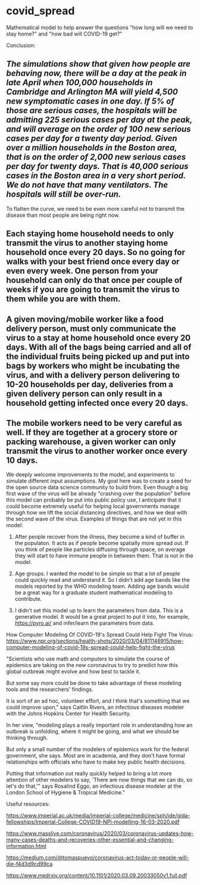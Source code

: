 # covid_spread
Mathematical model to help answer the questions "how long will we need to stay home?" and "how bad will COVID-19 get?"

Conclusion: 

## *The simulations show that given how people are behaving now, there will be a day at the peak in late April when 100,000 households in Cambridge and Arlington MA will yield 4,500 new symptomatic cases in one day.  If 5% of those are serious cases, the hospitals will be admitting 225 serious cases per day at the peak, and will average on the order of 100 new serious cases per day for a twenty day period.  Given over a million households in the Boston area, that is on the order of 2,000 new serious cases per day for twenty days.  That is 40,000 serious cases in the Boston area in a very short period.  We do not have that many ventilators.  The hospitals will still be over-run.*

To flatten the curve, we need to be even more careful not to transmit the disease than most people are being right now.

## Each staying home household needs to only transmit the virus to another staying home household once every 20 days.  So no going for walks with your best friend once every day or even every week.  One person from your household can only do that once per couple of weeks if you are going to transmit the virus to them while you are with them.

## A given moving/mobile worker like a food delivery person, must only communicate the virus to a stay at home household once every 20 days.  With all of the bags being carried and all of the individual fruits being picked up and put into bags by workers who might be incubating the virus, and with a delivery person delivering to 10-20 households per day, deliveries from a given delivery person can only result in a household getting infected once every 20 days.

## The mobile workers need to be very careful as well.  If they are together at a grocery store or packing warehouse, a given worker can only transmit the virus to another worker once every 10 days.

We deeply welcome improvements to the model, and experiments to simulate different input assumptions.  My goal here was to create a seed for the open source data science community to build from. Even though a big first wave of the virus will be already "crashing over the population" before this model can probably be put into public policy use, I anticipate that it could become extremely useful for helping local governments manage through how we lift the social distancing directives, and how we deal with the second wave of the virus.  Examples of things that are not yet in this model:

1. After people recover from the illness, they become a kind of buffer in the populaton.  It acts as if people become spatially more spread out. If you think of people like particles diffusing through space, on average they will start to have immune people in between them.  That is not in the model.

2. Age groups. I wanted the model to be simple so that a lot of people could quickly read and understand it.  So I didn't add age bands like the models reported by the WHO modeling team.  Adding age bands would be a great way for a graduate student mathematical modeling to contribute.

3. I didn't set this model up to learn the parameters from data.  This is a generative model.  It would be a great project to put it into, for example, https://pyro.ai/ and infer/learn the parameters from data.


How Computer Modeling Of COVID-19's Spread Could Help Fight The Virus: https://www.npr.org/sections/health-shots/2020/03/04/811146915/how-computer-modeling-of-covid-19s-spread-could-help-fight-the-virus

"Scientists who use math and computers to simulate the course of epidemics are taking on the new coronavirus to try to predict how this global outbreak might evolve and how best to tackle it.

But some say more could be done to take advantage of these modeling tools and the researchers' findings.

It is sort of an ad hoc, volunteer effort, and I think that's something that we could improve upon," says Caitlin Rivers, an infectious diseases modeler with the Johns Hopkins Center for Health Security.

In her view, "modeling plays a really important role in understanding how an outbreak is unfolding, where it might be going, and what we should be thinking through.

But only a small number of the modelers of epidemics work for the federal government, she says. Most are in academia, and they don't have formal relationships with officials who have to make key public health decisions.

Putting that information out really quickly helped to bring a lot more attention of other modelers to say, 'There are now things that we can do, so let's do that,'" says Rosalind Eggo, an infectious disease modeler at the London School of Hygiene & Tropical Medicine."

Useful resources:

https://www.imperial.ac.uk/media/imperial-college/medicine/sph/ide/gida-fellowships/Imperial-College-COVID19-NPI-modelling-16-03-2020.pdf

https://www.masslive.com/coronavirus/2020/03/coronavirus-updates-how-many-cases-deaths-and-recoveries-other-essential-and-changing-information.html

https://medium.com/@tomaspueyo/coronavirus-act-today-or-people-will-die-f4d3d9cd99ca

https://www.medrxiv.org/content/10.1101/2020.03.09.20033050v1.full.pdf
